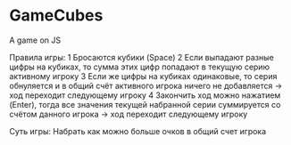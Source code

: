 # GameCubes
A game on JS

Правила игры: 
1 Бросаются кубики (Space)
2 Если выпадают разные цифры на кубиках, то сумма этих цифр попадают в текущую серию активному игроку
3 Если же цифры на кубиках одинаковые, то серия обнуляется и в общий счёт активного игрока ничего не добавляется -> ход переходит следующему игроку
4 Закончить ход можно нажатием (Enter), тогда все значения текущей набранной серии суммируется со счётом данного игрока -> ход переходит следующему игроку

Суть игры:
Набрать как можно больше очков в общий счет игрока

